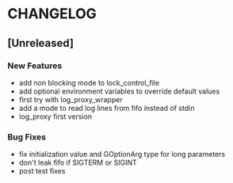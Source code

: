 # CHANGELOG


## [Unreleased]

### New Features
- add non blocking mode to lock_control_file
- add optional environment variables to override default values
- first try with log_proxy_wrapper
- add a mode to read log lines from fifo instead of stdin
- log_proxy first version


### Bug Fixes
- fix initialization value and GOptionArg type for long parameters
- don't leak fifo if SIGTERM or SIGINT
- post test fixes





